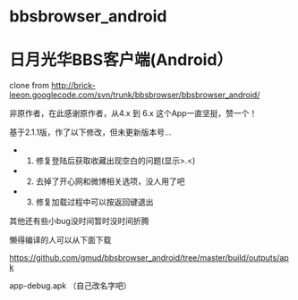# bbsbrowser_android
# 日月光华BBS客户端(Android） 
clone from http://brick-leeon.googlecode.com/svn/trunk/bbsbrowser/bbsbrowser_android/

非原作者，在此感谢原作者，从4.x 到 6.x 这个App一直坚挺，赞一个！

基于2.1.1版，作了以下修改，但未更新版本号...
* 1. 修复登陆后获取收藏出现空白的问题(显示&gt;.&lt;)
* 2. 去掉了开心网和微博相关选项，没人用了吧
* 3. 修复加载过程中可以按返回键退出

其他还有些小bug没时间暂时没时间折腾

懒得编译的人可以从下面下载 

https://github.com/gmud/bbsbrowser_android/tree/master/build/outputs/apk 

app-debug.apk  （自己改名字吧）
